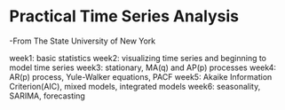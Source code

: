 # Practical Time Series Analysis
-From The State University of New York

week1: basic statistics
week2: visualizing time series and beginning to model time series
week3: stationary, MA(q) and AP(p) processes
week4: AR(p) process, Yule-Walker equations, PACF
week5: Akaike Information Criterion(AIC), mixed models, integrated models
week6: seasonality, SARIMA, forecasting

